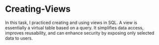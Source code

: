 # Creating-Views
In this task, I practiced creating and using views in SQL. A view is essentially a virtual table based on a query. It simplifies data access, improves reusability, and can enhance security by exposing only selected data to users.
